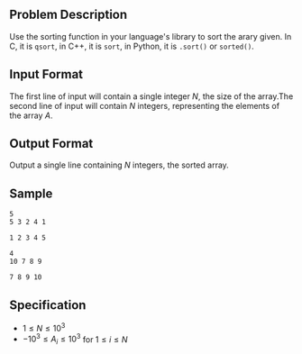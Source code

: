 ## Problem Description

Use the sorting function in your language's library to sort the arary given. In C, it is `qsort`, in C++, it is `sort`, in Python, it is `.sort()` or `sorted()`.

## Input Format

The first line of input will contain a single integer $N$, the size of the array.The second line of input will contain $N$ integers, representing the elements of the array $A$.

## Output Format

Output a single line containing $N$ integers, the sorted array.

## Sample

```input1
5
5 3 2 4 1
```

```output1
1 2 3 4 5
```

```input2
4
10 7 8 9
```

```output2
7 8 9 10
```

## Specification

- $1 \leq N \leq 10^3$
- $-10^3 \leq A_i \leq 10^3$ for $1 \leq i \leq N$
